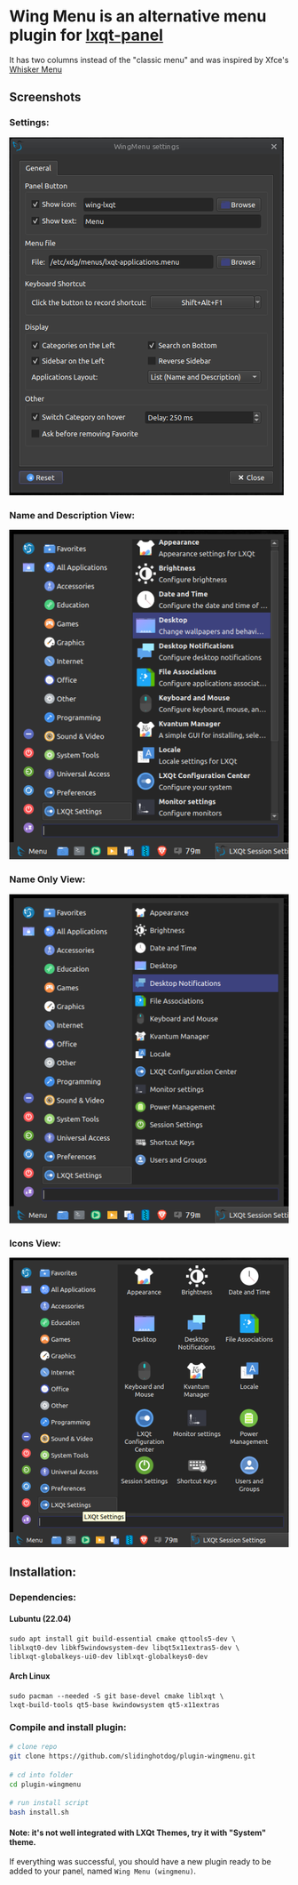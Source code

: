 # Wing Menu is an alternative menu plugin for [lxqt-panel](https://github.com/lxqt/lxqt-panel)

It has two columns instead of the "classic menu" and was inspired by Xfce's [Whisker Menu](https://docs.xfce.org/panel-plugins/xfce4-whiskermenu-plugin/start)

## Screenshots

### Settings:

![Settings](screenshots/settings.png "Settings")

### Name and Description View:

![Name and Description](screenshots/name-and-description.png "Name and Description")

### Name Only View:

![Name Only](screenshots/name-only.png "Name Only")

### Icons View:

![Icons](screenshots/icons.png "Icons")

## Installation:

### Dependencies:

#### Lubuntu (22.04)

```
sudo apt install git build-essential cmake qttools5-dev \
liblxqt0-dev libkf5windowsystem-dev libqt5x11extras5-dev \
liblxqt-globalkeys-ui0-dev liblxqt-globalkeys0-dev
```

#### Arch Linux

```
sudo pacman --needed -S git base-devel cmake liblxqt \
lxqt-build-tools qt5-base kwindowsystem qt5-x11extras
```

### Compile and install plugin:

```bash
# clone repo
git clone https://github.com/slidinghotdog/plugin-wingmenu.git

# cd into folder
cd plugin-wingmenu

# run install script
bash install.sh

```

#### Note: it's not well integrated with LXQt Themes, try it with "System" theme.

If everything was successful, you should have a new plugin ready to be added to your panel, named `Wing Menu (wingmenu)`.
